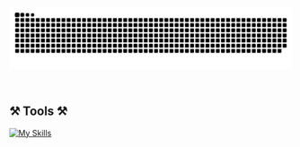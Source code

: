 <p>
<picture>
    <source
      media="(prefers-color-scheme: dark)"
      srcset="https://raw.githubusercontent.com/platane/snk/output/github-contribution-grid-snake-dark.svg"
    />
    <source
      media="(prefers-color-scheme: light)"
      srcset="https://raw.githubusercontent.com/platane/snk/output/github-contribution-grid-snake.svg"
    />
    <img
      alt="github contribution grid snake animation"
      src="https://raw.githubusercontent.com/platane/snk/output/github-contribution-grid-snake.svg"
    />
  </picture>
</p>

<br>
<h2>⚒️ Tools ⚒️</h2>

[![My Skills](https://skillicons.dev/icons?i=python,postgresql,docker,kafka,rabbitmq,grafana,elasticsearch,linux,redis,ubuntu)](https://skillicons.dev)


